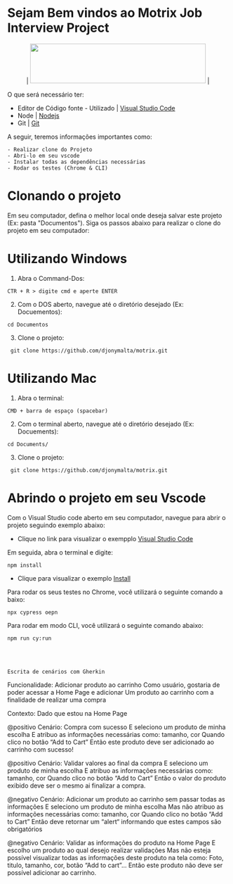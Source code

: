 Sejam Bem vindos ao Motrix Job Interview Project 
==================
<p align="center">
| <img src="https://i.ibb.co/mBypYjr/motrix-logo.png" alt=""  width="400" height="90" /> |
</p>

O que será necessário ter:



* Editor de Código fonte  - Utilizado | [Visual Studio Code][0]
* Node | [Nodejs][1]
* Git  | [Git][2]  




A seguir, teremos informações importantes como:
```
- Realizar clone do Projeto
- Abri-lo em seu vscode
- Instalar todas as dependências necessárias
- Rodar os testes (Chrome & CLI)

```



Clonando o projeto
==================

Em seu computador, defina o melhor local onde deseja salvar este projeto (Ex: pasta "Documentos"). Siga os passos abaixo para realizar o clone do projeto em seu computador:

Utilizando Windows
==================

1. Abra o Command-Dos:
```
CTR + R > digite cmd e aperte ENTER
```
2. Com o DOS aberto, navegue até o diretório desejado (Ex: Docuementos):
```
cd Documentos
```
3. Clone o projeto:
```
 git clone https://github.com/djonymalta/motrix.git
```

Utilizando Mac
==================
1. Abra o terminal:
```
CMD + barra de espaço (spacebar)
```
2. Com o terminal aberto, navegue até o diretório desejado (Ex: Docuements):
```
cd Documents/
```
3. Clone o projeto:
```
 git clone https://github.com/djonymalta/motrix.git
```
Abrindo o projeto em seu Vscode
==================

Com o Visual Studio code aberto em seu computador, navegue para abrir o projeto seguindo exemplo abaixo:

* Clique no link para visualizar o exempplo [Visual Studio Code][4]

Em seguida, abra o terminal e digite:
```
npm install
```
* Clique para visualizar o exemplo [Install][5]


Para rodar os seus testes no Chrome, você utilizará o seguinte comando a baixo:
```
npx cypress oepn
```
Para rodar em modo CLI, você utilizará o seguinte comando abaixo:
```
npm run cy:run
```
<p><br></br></p>

```
Escrita de cenários com Gherkin
```
Funcionalidade: Adicionar produto ao carrinho
Como usuário, gostaria de poder acessar a Home Page e adicionar 
Um produto ao carrinho com a finalidade de realizar uma compra

Contexto:
Dado que estou na Home Page

@positivo
Cenário: Compra com sucesso
E seleciono um produto de minha escolha
E atribuo as informações necessárias como: tamanho, cor
Quando clico no botão “Add to Cart”
Então este produto deve ser adicionado ao carrinho com sucesso!

@positivo
Cenário: Validar valores ao final da compra
E seleciono um produto de minha escolha
E atribuo as informações necessárias como: tamanho, cor
Quando clico no botão “Add to Cart”
Então o valor do produto exibido deve ser o mesmo ai finalizar a compra.


@negativo
Cenário: Adicionar um produto ao carrinho sem passar todas as informações
E seleciono um produto de minha escolha
Mas não atribuo as informações necessárias como: tamanho, cor
Quando clico no botão “Add to Cart”
Então deve retornar um “alert“ informando que estes campos são obrigatórios

@negativo
Cenário: Validar as informações do produto na Home Page
E escolho um produto ao qual desejo realizar validações
Mas não esteja possível visualizar todas as informações deste produto na tela como: Foto, titulo, tamanho, cor, botão “Add to cart”... 
Então este produto não deve ser possível adicionar ao carrinho.


```
```
[0]: https://code.visualstudio.com/download
[1]: https://nodejs.org/en/download
[2]: https://git-scm.com/downloads
[4]: https://ibb.co/YBfNGmg
[5]: https://ibb.co/7QVLRp2
